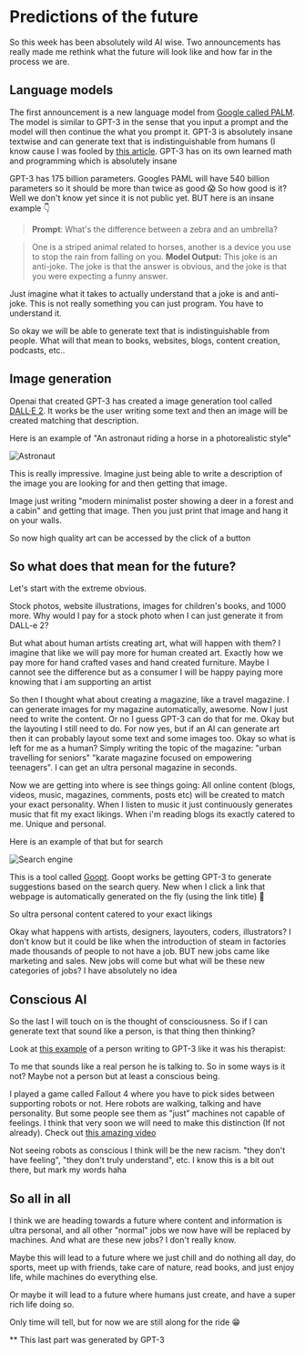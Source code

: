 # Predictions of the future

So this week has been absolutely wild AI wise. Two announcements has really made me rethink what the future will look like and how far in the process we are. 



## Language models

The first announcement is a new language model from [Google called PALM](https://ai.googleblog.com/2022/04/pathways-language-model-palm-scaling-to.html). The model is similar to GPT-3 in the sense that you input a prompt and the model will then continue the what you prompt it. GPT-3 is absolutely insane textwise and can generate text that is indistinguishable from humans (I know cause I was fooled by [this article]( https://www.linkedin.com/pulse/how-ai-change-education-david-kofoed-wind/). GPT-3 has on its own learned math and programming which is absolutely insane

GPT-3 has 175 billion parameters. Googles PAML will have 540 billion parameters so it should be more than twice as good 😱 So how good is it? Well we don't know yet since it is not public yet. BUT here is an insane example 👇



> **Prompt**: What's the difference between a zebra and an umbrella? 

> One is a striped animal related to horses, another is a device you use to stop the rain from falling on you.
> **Model Output:** This joke is an anti-joke. The joke is that the answer is obvious, and the joke is that you were expecting a funny answer.

Just imagine what it takes to actually understand that a joke is and anti-joke. This is not really something you can just program. You have to understand it.

So okay we will be able to generate text that is indistinguishable from people. What will that mean to books, websites, blogs, content creation, podcasts, etc..



## Image generation

Openai that created GPT-3 has created a image generation tool called [DALL·E 2](https://openai.com/dall-e-2/). It works be the user writing some text and then an image will be created matching that description. 

Here is an example of "An astronaut riding a horse in a photorealistic style"

![Astronaut](https://cdn.openai.com/dall-e-2/demos/text2im/astronaut/horse/photo/0.jpg)

This is really impressive. Imagine just being able to write a description of the image you are looking for and then getting that image. 

Image just writing "modern minimalist poster showing a deer in a forest and a cabin" and getting that image. Then you just print that image and hang it on your walls. 

So now high quality art can be accessed by the click of a button



## So what does that mean for the future?

Let's start with the extreme obvious. 

Stock photos, website illustrations, images for children's books, and 1000 more. Why would I pay for a stock photo when I can just generate it from DALL-e 2?

But what about human artists creating art, what will happen with them? I imagine that like we will pay more for human created art. Exactly how we pay more for hand crafted vases and hand created furniture. Maybe I cannot see the difference but as a consumer I will be happy paying more knowing that i am supporting an artist

So then I thought what about creating a magazine, like a travel magazine. I can generate images for my magazine automatically, awesome. Now I just need to write the content. Or no I guess GPT-3 can do that for me. Okay but the layouting I still need to do. For now yes, but if an AI can generate art then it can probably layout some text and some images too. Okay so what is left for me as a human? Simply writing the topic of the magazine: "urban travelling for seniors" "karate magazine focused on empowering teenagers". I can get an ultra personal magazine in seconds.

Now we are getting into where is see things going: All online content (blogs, videos, music, magazines, comments, posts etc) will be created to match your exact personality. When I listen to music it just continuously generates music that fit my exact likings. When i'm reading blogs its exactly catered to me. Unique and personal. 

Here is an example of that but for search 

![Search engine](https://github.com/jokenox/Goopt/raw/master/src/assets/demo.gif)

This is a tool called [Goopt](https://github.com/jokenox/Goopt). Goopt works be getting GPT-3 to generate suggestions based on the search query. New when I click a link that webpage is automatically generated on the fly (using the link title) 🤯 

So ultra personal content catered to your exact likings

Okay what happens with artists, designers, layouters, coders, illustrators? I don't know but it could be like when the introduction of steam in factories made thousands of people to not have a job. BUT new jobs came like marketing and sales. New jobs will come but what will be these new categories of jobs? I have absolutely no idea



## Conscious AI

So the last I will touch on is the thought of consciousness. So if I can generate text that sound like a person, is that thing then thinking? 

Look at [this example](https://www.youtube.com/watch?v=TdTxg8istNg ) of a person writing to GPT-3 like it was his therapist: 

To me that sounds like a real person he is talking to. So in some ways is it not? Maybe not a person but at least a conscious being. 

I played a game called Fallout 4 where you have to pick sides between supporting robots or not. Here robots are walking, talking and have personality. But some people see them as "just" machines not capable of feelings. I think that very soon we will need to make this distinction (If not already). Check out [this amazing video](https://www.youtube.com/watch?v=C1G5b_2PYj0)

Not seeing robots as conscious I think will be the new racism. "they don't have feeling", "they don't truly understand", etc. I know this is a bit out there, but mark my words haha



## So all in all

I think we are heading towards a future where content and information is ultra personal, and all other "normal" jobs we now have will be replaced by machines. And what are these new jobs? I don't really know.

Maybe this will lead to a future where we just chill and do nothing all day, do sports, meet up with friends, take care of nature, read books, and just enjoy life, while machines do everything else. 

Or maybe it will lead to a future where humans just create, and have a super rich life doing so.  

Only time will tell, but for now we are still along for the ride 😁



** This last part was generated by GPT-3